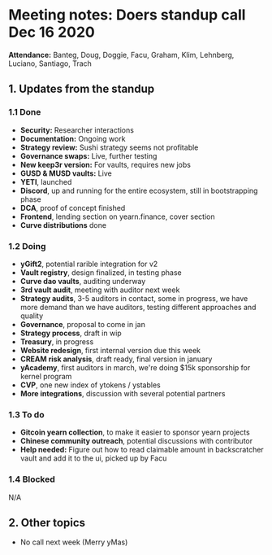 # Meeting notes: Doers standup call Dec 16 2020

**Attendance:** Banteg, Doug, Doggie, Facu, Graham, Klim, Lehnberg, Luciano, Santiago, Trach

## 1. Updates from the standup

### 1.1 Done

- **Security:** Researcher interactions
- **Documentation:** Ongoing work
- **Strategy review:** Sushi strategy seems not profitable
- **Governance swaps:** Live, further testing
- **New keep3r version:** For vaults, requires new jobs
- **GUSD & MUSD vaults:** Live
- **YETI**, launched
- **Discord**, up and running for the entire ecosystem, still in bootstrapping phase
- **DCA**, proof of concept finished
- **Frontend**, lending section on yearn.finance, cover section
- **Curve distributions** done

### 1.2 Doing

- **yGift2**, potential rarible integration for v2
- **Vault registry**, design finalized, in testing phase
- **Curve dao vaults**, auditing underway
- **3rd vault audit**, meeting with auditor next week
- **Strategy audits**, 3-5 auditors in contact, some in progress, we have more demand than we have auditors, testing different approaches and quality
- **Governance**, proposal to come in jan
- **Strategy process**, draft in wip
- **Treasury**, in progress
- **Website redesign**, first internal version due this week
- **CREAM risk analysis**, draft ready, final version in january
- **yAcademy**, first auditors in march, we're doing $15k sponsorship for kernel program
- **CVP**, one new index of ytokens / ystables
- **More integrations**, discussion with several potential partners

### 1.3 To do

- **Gitcoin yearn collection**, to make it easier to sponsor yearn projects
- **Chinese community outreach**, potential discussions with contributor
- **Help needed:** Figure out how to read claimable amount in backscratcher vault and add it to the ui, picked up by Facu

### 1.4 Blocked

N/A

## 2. Other topics

- No call next week (Merry yMas)
